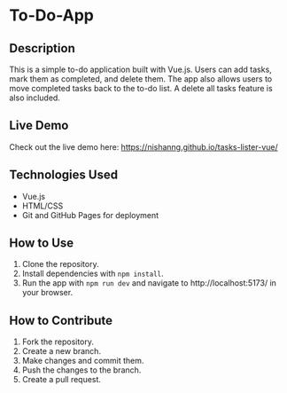 # To-Do-App

## Description
This is a simple to-do application built with Vue.js. Users can add tasks, mark them as completed, and delete them. The app also allows users to move completed tasks back to the to-do list. A delete all tasks feature is also included.

## Live Demo
Check out the live demo here: https://nishanng.github.io/tasks-lister-vue/

## Technologies Used
- Vue.js
- HTML/CSS
- Git and GitHub Pages for deployment

## How to Use
1. Clone the repository.
2. Install dependencies with `npm install`.
3. Run the app with `npm run dev` and navigate to http://localhost:5173/ in your browser.

## How to Contribute
1. Fork the repository.
2. Create a new branch.
3. Make changes and commit them.
4. Push the changes to the branch.
5. Create a pull request.



